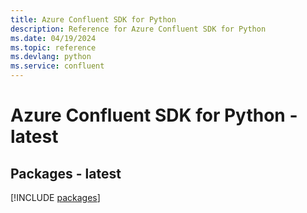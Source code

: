 ```yaml
---
title: Azure Confluent SDK for Python
description: Reference for Azure Confluent SDK for Python
ms.date: 04/19/2024
ms.topic: reference
ms.devlang: python
ms.service: confluent
---
```

# Azure Confluent SDK for Python - latest
## Packages - latest
[!INCLUDE [packages](confluent-index.md)]